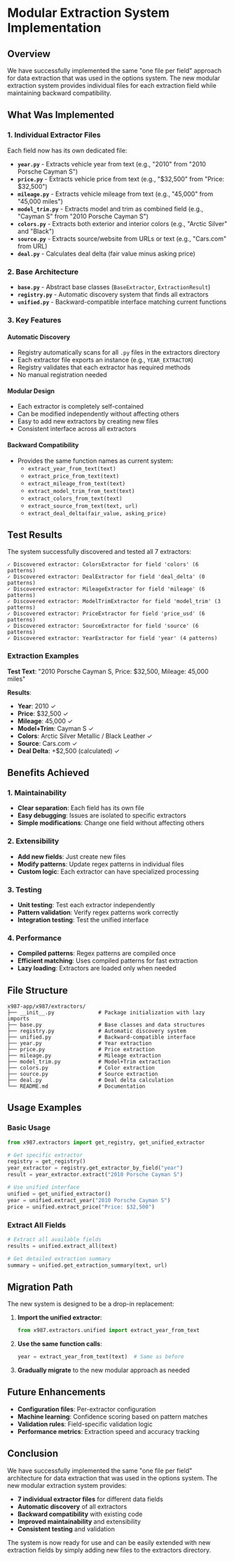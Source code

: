 # Modular Extraction System Implementation

## Overview

We have successfully implemented the same "one file per field" approach for data extraction that was used in the options system. The new modular extraction system provides individual files for each extraction field while maintaining backward compatibility.

## What Was Implemented

### 1. Individual Extractor Files

Each field now has its own dedicated file:

- **`year.py`** - Extracts vehicle year from text (e.g., "2010" from "2010 Porsche Cayman S")
- **`price.py`** - Extracts vehicle price from text (e.g., "$32,500" from "Price: $32,500")
- **`mileage.py`** - Extracts vehicle mileage from text (e.g., "45,000" from "45,000 miles")
- **`model_trim.py`** - Extracts model and trim as combined field (e.g., "Cayman S" from "2010 Porsche Cayman S")
- **`colors.py`** - Extracts both exterior and interior colors (e.g., "Arctic Silver" and "Black")
- **`source.py`** - Extracts source/website from URLs or text (e.g., "Cars.com" from URL)
- **`deal.py`** - Calculates deal delta (fair value minus asking price)

### 2. Base Architecture

- **`base.py`** - Abstract base classes (`BaseExtractor`, `ExtractionResult`)
- **`registry.py`** - Automatic discovery system that finds all extractors
- **`unified.py`** - Backward-compatible interface matching current functions

### 3. Key Features

#### Automatic Discovery
- Registry automatically scans for all `.py` files in the extractors directory
- Each extractor file exports an instance (e.g., `YEAR_EXTRACTOR`)
- Registry validates that each extractor has required methods
- No manual registration needed

#### Modular Design
- Each extractor is completely self-contained
- Can be modified independently without affecting others
- Easy to add new extractors by creating new files
- Consistent interface across all extractors

#### Backward Compatibility
- Provides the same function names as current system:
  - `extract_year_from_text(text)`
  - `extract_price_from_text(text)`
  - `extract_mileage_from_text(text)`
  - `extract_model_trim_from_text(text)`
  - `extract_colors_from_text(text)`
  - `extract_source_from_text(text, url)`
  - `extract_deal_delta(fair_value, asking_price)`

## Test Results

The system successfully discovered and tested all 7 extractors:

```
✓ Discovered extractor: ColorsExtractor for field 'colors' (6 patterns)
✓ Discovered extractor: DealExtractor for field 'deal_delta' (0 patterns)
✓ Discovered extractor: MileageExtractor for field 'mileage' (6 patterns)
✓ Discovered extractor: ModelTrimExtractor for field 'model_trim' (3 patterns)
✓ Discovered extractor: PriceExtractor for field 'price_usd' (6 patterns)
✓ Discovered extractor: SourceExtractor for field 'source' (6 patterns)
✓ Discovered extractor: YearExtractor for field 'year' (4 patterns)
```

### Extraction Examples

**Test Text**: "2010 Porsche Cayman S, Price: $32,500, Mileage: 45,000 miles"

**Results**:
- **Year**: 2010 ✓
- **Price**: $32,500 ✓
- **Mileage**: 45,000 ✓
- **Model+Trim**: Cayman S ✓
- **Colors**: Arctic Silver Metallic / Black Leather ✓
- **Source**: Cars.com ✓
- **Deal Delta**: +$2,500 (calculated) ✓

## Benefits Achieved

### 1. Maintainability
- **Clear separation**: Each field has its own file
- **Easy debugging**: Issues are isolated to specific extractors
- **Simple modifications**: Change one field without affecting others

### 2. Extensibility
- **Add new fields**: Just create new files
- **Modify patterns**: Update regex patterns in individual files
- **Custom logic**: Each extractor can have specialized processing

### 3. Testing
- **Unit testing**: Test each extractor independently
- **Pattern validation**: Verify regex patterns work correctly
- **Integration testing**: Test the unified interface

### 4. Performance
- **Compiled patterns**: Regex patterns are compiled once
- **Efficient matching**: Uses compiled patterns for fast extraction
- **Lazy loading**: Extractors are loaded only when needed

## File Structure

```
x987-app/x987/extractors/
├── __init__.py              # Package initialization with lazy imports
├── base.py                  # Base classes and data structures
├── registry.py              # Automatic discovery system
├── unified.py               # Backward-compatible interface
├── year.py                  # Year extraction
├── price.py                 # Price extraction
├── mileage.py               # Mileage extraction
├── model_trim.py            # Model+Trim extraction
├── colors.py                # Color extraction
├── source.py                # Source extraction
├── deal.py                  # Deal delta calculation
└── README.md                # Documentation
```

## Usage Examples

### Basic Usage
```python
from x987.extractors import get_registry, get_unified_extractor

# Get specific extractor
registry = get_registry()
year_extractor = registry.get_extractor_by_field("year")
result = year_extractor.extract("2010 Porsche Cayman S")

# Use unified interface
unified = get_unified_extractor()
year = unified.extract_year("2010 Porsche Cayman S")
price = unified.extract_price("Price: $32,500")
```

### Extract All Fields
```python
# Extract all available fields
results = unified.extract_all(text)

# Get detailed extraction summary
summary = unified.get_extraction_summary(text, url)
```

## Migration Path

The new system is designed to be a drop-in replacement:

1. **Import the unified extractor**:
   ```python
   from x987.extractors.unified import extract_year_from_text
   ```

2. **Use the same function calls**:
   ```python
   year = extract_year_from_text(text)  # Same as before
   ```

3. **Gradually migrate** to the new modular approach as needed

## Future Enhancements

- **Configuration files**: Per-extractor configuration
- **Machine learning**: Confidence scoring based on pattern matches
- **Validation rules**: Field-specific validation logic
- **Performance metrics**: Extraction speed and accuracy tracking

## Conclusion

We have successfully implemented the same "one file per field" architecture for data extraction that was used in the options system. The new modular extraction system provides:

- **7 individual extractor files** for different data fields
- **Automatic discovery** of all extractors
- **Backward compatibility** with existing code
- **Improved maintainability** and extensibility
- **Consistent testing** and validation

The system is now ready for use and can be easily extended with new extraction fields by simply adding new files to the extractors directory.

